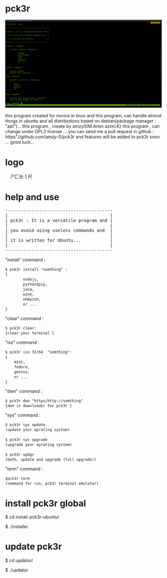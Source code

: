 



# pck3r

![Screenshot](screenshot/pck3r.png)

this program created for novice in linux   and this program, can handle almost things in ubuntu and all distributions  based on  debian(package manager : "apt")...
this program , create by amzy0(M.Amin azimi.K) this program , can change under GPL3 license ...
you can send me a pull request in github : https"//github.com/amzy-0/pck3r and features will be added to pck3r soon ...
good luck...

# logo

<pre>
  尸⼕长㇌尺
</pre>

# help and  use

<pre>
-----------------------------------------
|                                       |
| pck3r : It is a versatile program and |
|                                       |
| you avoid using useless commands and  |
|                                       |
| it is written for Ubuntu...           |
|                                       |
-----------------------------------------
</pre>



"install" command :
    
    $ pck3r install "somthing" :
    {
            nodejs,
            python3pip,
            java,
            wine,
            ohmyzsh,
            or ...
    }

"clear" command :
    
    $ pck3r clear:
    {clear your terminal }

"iso" command : 
    
    $ pck3r iso 32/64  "somthing":
    {
        mint,
        fedora,
        gentoo,
        or ...
    }

"dwn" command :
    
    $ pck3r dwn "https/http://somthing"
    {dwn is downloader for pck3r }

"sys" command : 
    
    $ pck3r sys update 
    (update your oprating system)
    
    $ pck3r sys upgrade
    (upgrade your oprating system)
    
    $ pck3r updgr
    (both, update and upgrade (full upgrade))

"term" command :

    $pck3r term
    (command for run, pck3r terminal emulator)


# install pck3r  global 


$ cd install-pck3r-ubuntu/

$ ./installer


# update pck3r 


$ cd updator/

$ ./updator
